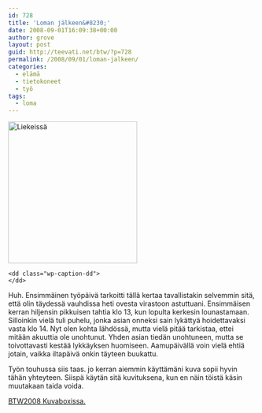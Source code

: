 ```yaml
---
id: 728
title: 'Loman jälkeen&#8230;'
date: 2008-09-01T16:09:38+00:00
author: grove
layout: post
guid: http://teevati.net/btw/?p=728
permalink: /2008/09/01/loman-jalkeen/
categories:
  - elämä
  - tietokoneet
  - työ
tags:
  - loma
---
```

<div class="mceTemp">
  <dl class="wp-caption alignleft" style="width: 272px;">
    <dt class="wp-caption-dt">
      <img title="Liekeissä" src="http://www.kuvaboxi.com/mediaobjects/pub/2008/08/09/8143010478541739629web_0.jpg" alt="Liekeissä" width="262" height="288" />
    </dt>
    
    <dd class="wp-caption-dd">
    </dd>
  </dl>
</div>

Huh. Ensimmäinen työpäivä tarkoitti tällä kertaa tavallistakin selvemmin sitä, että olin täydessä vauhdissa heti ovesta virastoon astuttuani. Ensimmäisen kerran hiljensin pikkuisen tahtia klo 13, kun lopulta kerkesin lounastamaan. Silloinkin vielä tuli puhelu, jonka asian onneksi sain lykättyä hoidettavaksi vasta klo 14. Nyt olen kohta lähdössä, mutta vielä pitää tarkistaa, ettei mitään akuuttia ole unohtunut. Yhden asian tiedän unohtuneen, mutta se toivottavasti kestää lykkäyksen huomiseen. Aamupäivällä voin vielä ehtiä jotain, vaikka iltapäivä onkin täyteen buukattu.

Työn touhussa siis taas. jo kerran aiemmin käyttämäni kuva sopii hyvin tähän yhteyteen. Siispä käytän sitä kuvituksena, kun en näin töistä käsin muutakaan taida voida.

[BTW2008 Kuvaboxissa.](http://www.kuvaboxi.fi/julkinen/29pom+taavetti-btw2008.html "Kuvaboxi - BTW2008 (Taavetti)")